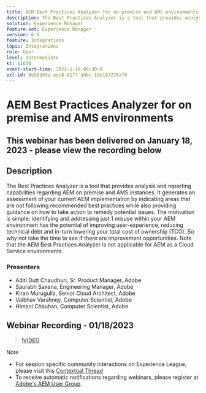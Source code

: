 ```yaml
---
title: AEM Best Practices Analyzer for on premise and AMS environments
description: The Best Practices Analyzer is a tool that provides analysis and reporting capabilities regarding an AEM on premise and AMS instances. It generates an assessment of your current AEM implementation by indicating areas that are not following recommended best practices while also providing guidance on how to take action to remedy potential issues.
solution: Experience Manager
feature-set: Experience Manager
version: 6.5
feature: Integrations
topic: Integrations
role: User
level: Intermediate
kt: 11630
event-start-time: 2023-1-18 08:30-8
exl-id: 9e952d3a-aec8-41f7-a9bc-19e187276af0
---
```

# AEM Best Practices Analyzer for on premise and AMS environments

## This webinar has been delivered on January 18, 2023 - please view the recording below

## Description

The Best Practices Analyzer is a tool that provides analysis and reporting capabilities regarding AEM on premise and AMS instances. It generates an assessment of your current AEM implementation by indicating areas that are not following recommended best practices while also providing guidance on how to take action to remedy potential issues. The motivation is simple; identifying and addressing just 1 misuse within your AEM environment has the potential of improving user-experience, reducing technical debt and in-turn lowering your total cost of ownership (TCO). So why not take the time to see if there are improvement opportunities. 
Note that the AEM Best Practices Analyzer is not applicable for AEM as a Cloud Service environments.

### Presenters

* Aditi Dutt Chaudhuri, Sr. Product Manager, Adobe
* Saurabh Saxena, Engineering Manager, Adobe
* Kiran Murugulla, Senior Cloud Architect, Adobe
* Vaibhav Varshney, Computer Scientist, Adobe
* Himani Chauhan, Computer Scientist, Adobe

## Webinar Recording - 01/18/2023

>[!VIDEO](https://video.tv.adobe.com/v/3413364/)

>[!NOTE]
>
>* For session specific community interactions on Experience League, please visit this [Contextual Thread](https://bit.ly/3Z6AyM1)
>* To receive automatic notifications regarding webinars, please register at [Adobe's AEM User Group](https://aem-augs.adobe.com/).
